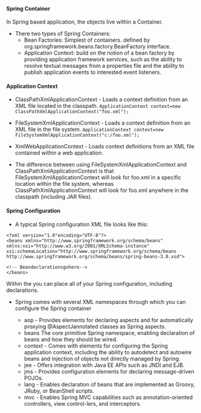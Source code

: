 #### Spring Container
In Spring based application, the objects live within a Container.

- There two types of Spring Containers:
  - Bean Factories: Simplest of containers. defined by org.springframework.beans.factory.BeanFactory interface.
  - Application Context: build on the notion of a bean factory by providing application framework services, such as the ability to
resolve textual messages from a properties file and the ability to publish application
events to interested event listeners.

#### Application Context

- ClassPathXmlApplicationContext - Loads a context definition from an XML file located in the classpath.
	``` ApplicationContext context=new ClassPathXmlApplicationContext("foo.xml"); ```
- FileSystemXmlApplicationContext - Loads a context definition from an XML file in the file system.
	``` ApplicationContext context=new FileSystemXmlApplicationContext("c:/foo.xml"); ```
- XmlWebApplicationContext - Loads context definitions from an XML file contained within a web application.

- The difference between using FileSystemXmlApplicationContext and ClassPathXmlApplicationContext is that FileSystemXmlApplicationContext will look for foo.xml in a specific location within the file system, whereas ClassPathXmlApplicationContext will look for foo.xml anywhere in the classpath (including JAR files).

#### Spring Configuration 

- A typical Spring configuration XML file looks like this:
```
<?xml version="1.0"encoding="UTF-8"?>
<beans xmlns="http://www.springframework.org/schema/beans" xmlns:xsi="http://www.w3.org/2001/XMLSchema-instance"
xsi:schemaLocation="http://www.springframework.org/schema/beans http://www.springframework.org/schema/beans/spring-beans-3.0.xsd">

<!-- Beandeclarationsgohere-->
</beans>
```

Within the <beans> you can place all of your Spring configuration, including <bean> declarations.

- Spring comes with several XML namespaces through which you can configure the Spring container

  - aop  -  Provides elements for declaring aspects and for automatically proxying @AspectJannotated classes as Spring aspects.
  - beans The core primitive Spring namespace, enabling declaration of beans and how they should be wired.
  - context - Comes with elements for configuring the Spring application context, including the ability to autodetect and autowire beans and injection of objects not directly managed by Spring.
  - jee  - Offers integration with Java EE APIs such as JNDI and EJB.
  - jms - Provides configuration elements for declaring message-driven POJOs.
  - lang - Enables declaration of beans that are implemented as Groovy, JRuby, or BeanShell scripts.
  - mvc - Enables Spring MVC capabilities such as annotation-oriented controllers, view control-lers, and interceptors.
